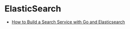 # ElasticSearch

- [How to Build a Search Service with Go and Elasticsearch](https://outcrawl.com/go-elastic-search-service/)
